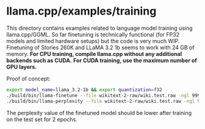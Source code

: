 # llama.cpp/examples/training

This directory contains examples related to language model training using llama.cpp/GGML.
So far finetuning is technically functional (for FP32 models and limited hardware setups) but the code is very much WIP.
Finetuning of Stories 260K and LLaMA 3.2 1b seems to work with 24 GB of memory.
**For CPU training, compile llama.cpp without any additional backends such as CUDA.**
**For CUDA training, use the maximum number of GPU layers.**

Proof of concept:

``` sh
export model_name=llama_3.2-1b && export quantization=f32
./build/bin/llama-finetune --file wikitext-2-raw/wiki.test.raw -ngl 999 --model models/${model_name}-${quantization}.gguf -c 512 -b 512 -ub 512
./build/bin/llama-perplexity --file wikitext-2-raw/wiki.test.raw -ngl 999 --model finetuned-model.gguf
```

The perplexity value of the finetuned model should be lower after training on the test set for 2 epochs.

